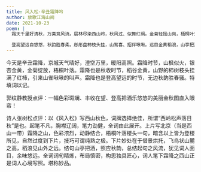 ```yaml
---
title: 风入松·辛丑霜降吟
author: 放歌江海山阙
date: 2021-10-23
poem: |
  霜天千里好清秋，万类竞风流。层林尽染西山岭，秋风过、似舞红绸。金菊轻摇山岗，梧桐叶落楼头。

  登高望远自悠悠，秋韵胜春柔。彤彤盘柿枝头挂，山鹙喜、招伴啾啾。远目金黄稻浪，山亭把酒吟讴。
---
```


今天是辛丑霜降，京城天气晴好，澄空万里，暖阳高照。霜降时节，山枫似火，银杏金黄，金菊绽放，梧桐叶落。霜降也是秋收时节，稻谷金黄，山野的柿树枝头挂满了红柿，引来山雀啾啾的叫声。霜降也是登高望远的时节，无边秋韵胜春骚。特填词以记。

郭纹静教授点评：一幅色彩斑斓、丰收在望、登高把酒乐悠悠的美丽金秋图直入眼帘！

诗人张树松点评：以《风入松》写西山秋色，词牌选择绝佳，所谓“西岭松声落日秋”是也。起笔不凡，胸襟辽阔，笔力劲健，全词由此展开。上片写北京（当是西山一带）霜降之山，色彩浓烈，动静结合，梧桐叶落楼头一句，暗含以上皆为登楼所见，自然过度到下片，技巧可谓纯熟之极。下片妙处在于借景烘托，飞鸟状山麓之高，稻浪见山外之远。结句山亭把酒，照应秋韵，总结起句之风流，犹见词人面目，余味悠远。全词词句精炼，布局慎密，构思独具匠心，词人笔下霜降之西山正是词人心境写照。堪称妙品。
